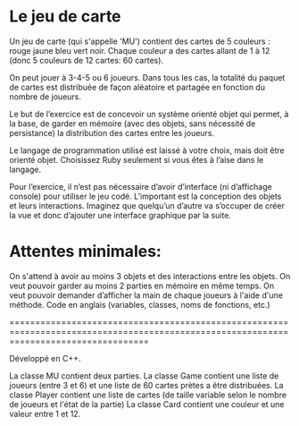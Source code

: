 # Le jeu de carte

Un jeu de carte (qui s'appelle 'MU') contient des cartes de 5 couleurs​ ​: rouge jaune bleu vert noir. Chaque couleur a des cartes allant de 1 à 12 (donc 5 couleurs de 12 cartes: 60 cartes). 

On peut jouer à 3-4-5 ou 6 joueurs.  Dans tous les cas, la totalité du paquet de cartes est distribuée de façon aléatoire et partagée en fonction du nombre de joueurs.

Le but de l’exercice est de concevoir un système orienté objet qui permet, à la base, de garder en mémoire (avec des objets, sans nécessité de persistance) la distribution des cartes entre les joueurs. 

Le langage de programmation utilisé est laissé à votre choix, mais doit être orienté objet. Choisissez Ruby seulement si vous êtes à l’aise dans le langage.

Pour l’exercice, il n’est pas nécessaire d’avoir d’interface (ni d’affichage console) pour utiliser le jeu codé. L’important est la conception des objets et leurs interactions. Imaginez que quelqu’un d’autre va s’occuper de créer la vue et donc d’ajouter une interface graphique par la suite. 

# Attentes minimales: 
On s'attend à avoir au moins 3 objets et des interactions entre les objets. 
On veut pouvoir garder au moins 2 parties en mémoire en même temps.
On veut pouvoir demander d’afficher la main de chaque joueurs à l'aide d'une méthode.
Code en anglais (variables, classes, noms de fonctions, etc.)

=======================================================================================================================================

Développé en C++.

La classe MU contient deux parties.
La classe Game contient une liste de joueurs (entre 3 et 6) et une liste de 60 cartes prètes a être distribuées.
La classe Player contient une liste de cartes (de taille variable selon le nombre de joueurs et l'état de la partie)
La classe Card contient une couleur et une valeur entre 1 et 12.
